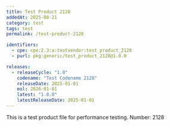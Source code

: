 ```yaml
---
title: Test Product 2128
addedAt: 2025-08-21
category: test
tags: test
permalink: /test-product-2128

identifiers:
  - cpe: cpe:2.3:a:testvendor:test_product_2128
  - purl: pkg:generic/test_product_2128@1.0.0

releases:
  - releaseCycle: "1.0"
    codename: "Test Codename 2128"
    releaseDate: 2025-01-01
    eol: 2026-01-01
    latest: "1.0.0"
    latestReleaseDate: 2025-01-01
---
```


This is a test product file for performance testing. Number: 2128
